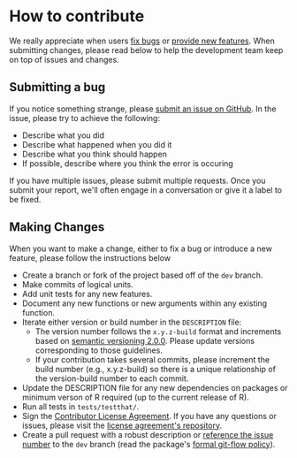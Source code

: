 
# How to contribute

We really appreciate when users [fix bugs](https://github.com/Chicago/RSocrata/pull/25) or [provide new features](https://github.com/Chicago/RSocrata/pull/21). When submitting changes, please read below to help the development team keep on top of issues and changes.

## Submitting a bug

If you notice something strange, please [submit an issue on GitHub](https://github.com/Chicago/RSocrata/issues). In the issue, please try to achieve the following:

* Describe what you did
* Describe what happened when you did it
* Describe what you think should happen
* If possible, describe where you think the error is occuring

If you have multiple issues, please submit multiple requests. Once you submit your report, we'll often engage in a conversation or give it a label to be fixed.

## Making Changes

When you want to make a change, either to fix a bug or introduce a new feature, please follow the instructions below

* Create a branch or fork of the project based off of the `dev` branch.
* Make commits of logical units.
* Add unit tests for any new features.
* Document any new functions or new arguments within any existing function.
* Iterate either version or build number in the `DESCRIPTION` file:
  * The version number follows the `x.y.z-build` format and increments based on [semantic versioning 2.0.0](http://semver.org/spec/v2.0.0.html). Please update versions corresponding to those guidelines.
  * If your contribution takes several commits, please increment the build number (e.g., x.y.z-build) so there is a unique relationship of the version-build number to each commit.
* Update the DESCRIPTION file for any new dependencies on packages or minimum verson of R required (up to the current release of R).
* Run all tests in `tests/testthat/`.
* Sign the [Contributor License Agreement](https://www.clahub.com/agreements/Chicago/RSocrata). If you have any questions or issues, please visit the [license agreement's repository](https://github.com/Chicago/contributor-license-agreement).
* Create a pull request with a robust description or [reference the issue number](https://github.com/Chicago/RSocrata/issues) to the `dev` branch (read the package's [formal git-flow policy](https://github.com/Chicago/RSocrata/wiki/Git-Flow)).

